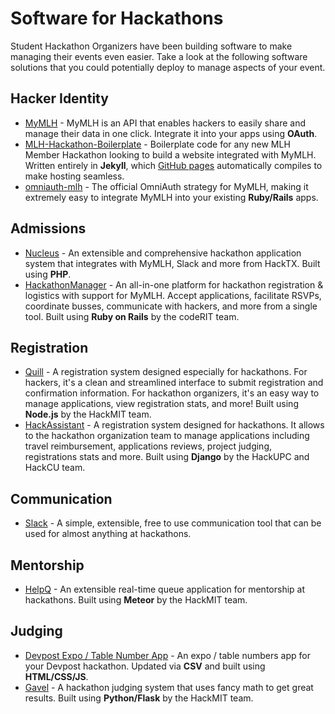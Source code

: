 # Software for Hackathons

Student Hackathon Organizers have been building software to make managing their events even easier. Take a look at the following software solutions that you could potentially deploy to manage aspects of your event.

## Hacker Identity

* [MyMLH](https://my.mlh.io/) - MyMLH is an API that enables hackers to easily share and manage their data in one click. Integrate it into your apps using **OAuth**.
* [MLH-Hackathon-Boilerplate](https://github.com/MLH/mlh-hackathon-boilerplate) - Boilerplate code for any new MLH Member Hackathon looking to build a website integrated with MyMLH. Written entirely in **Jekyll**, which [GitHub pages](https://pages.github.com/) automatically compiles to make hosting seamless. 
* [omniauth-mlh](https://github.com/MLH/omniauth-mlh) - The official OmniAuth strategy for MyMLH, making it extremely easy to integrate MyMLH into your existing **Ruby/Rails** apps.

## Admissions

* [Nucleus](https://github.com/hacktx/nucleus) - An extensible and comprehensive hackathon application system that integrates with MyMLH, Slack and more from HackTX. Built using **PHP**. 
* [HackathonManager](https://github.com/codeRIT/hackathon-manager) - An all-in-one platform for hackathon registration & logistics with support for MyMLH. Accept applications, facilitate RSVPs, coordinate busses, communicate with hackers, and more from a single tool. Built using **Ruby on Rails** by the codeRIT team.

## Registration

* [Quill](https://github.com/techx/quill) - A registration system designed especially for hackathons. For hackers, it's a clean and streamlined interface to submit registration and confirmation information. For hackathon organizers, it's an easy way to manage applications, view registration stats, and more! Built using **Node.js** by the HackMIT team.
* [HackAssistant](https://github.com/HackAssistant/registration) - A registration system designed for hackathons. It allows to the hackathon organization team to manage applications including travel reimbursement, applications reviews, project judging, registrations stats and more. Built using **Django** by the HackUPC and HackCU team.

## Communication

* [Slack](https://slack.com) - A simple, extensible, free to use communication tool that can be used for almost anything at hackathons.

## Mentorship

* [HelpQ](https://github.com/ehzhang/HELPq) - An extensible real-time queue application for mentorship at hackathons. Built using **Meteor** by the HackMIT team.

## Judging

* [Devpost Expo / Table Number App](https://github.com/nealrs/expo) - An expo / table numbers app for your Devpost hackathon. Updated via **CSV** and built using **HTML/CSS/JS**.
* [Gavel](https://github.com/anishathalye/gavel) - A hackathon judging system that uses fancy math to get great results. Built using **Python/Flask** by the HackMIT team.

